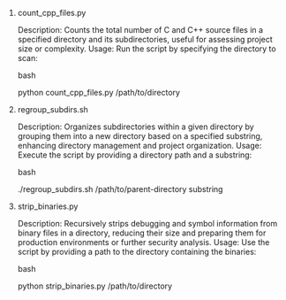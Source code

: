 1. count_cpp_files.py

    Description: Counts the total number of C and C++ source files in a specified directory and its subdirectories, useful for assessing project size or complexity.
    Usage: Run the script by specifying the directory to scan:

    bash

    python count_cpp_files.py /path/to/directory

2. regroup_subdirs.sh

    Description: Organizes subdirectories within a given directory by grouping them into a new directory based on a specified substring, enhancing directory management and project organization.
    Usage: Execute the script by providing a directory path and a substring:

    bash

    ./regroup_subdirs.sh /path/to/parent-directory substring

3. strip_binaries.py

    Description: Recursively strips debugging and symbol information from binary files in a directory, reducing their size and preparing them for production environments or further security analysis.
    Usage: Use the script by providing a path to the directory containing the binaries:

    bash

    python strip_binaries.py /path/to/directory